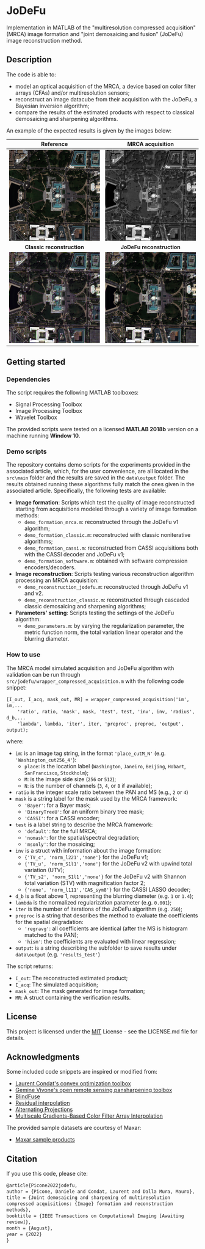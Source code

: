 # JoDeFu

Implementation in MATLAB of the "multiresolution compressed acquisition" (MRCA) image formation and "joint demosaicing and fusion" (JoDeFu) image reconstruction method.

## Description

The code is able to:
- model an optical acquisition of the MRCA, a device based on color filter arrays (CFAs) and/or multiresolution sensors;
- reconstruct an image datacube from their acquisition with the JoDeFu, a Bayesian inversion algorithm;
- compare the results of the estimated products with respect to classical demosaicing and sharpening algorithms.

An example of the expected results is given by the images below:

|                                                                  Reference                                                                   |                                                                   MRCA acquisition                                                                    |
|:--------------------------------------------------------------------------------------------------------------------------------------------:|:-----------------------------------------------------------------------------------------------------------------------------------------------------:|
|     ![Reference](data/output/formation_mrca/Washington_4/Washington_4_r2_real_BinaryTreeU_default_regravg_m0_i250_TV_c_norm_l221_GT.png)     |     ![MRCA acquisition](data/output/formation_mrca/Washington_4/Washington_4_r2_real_BinaryTreeU_default_regravg_m0_i250_TV_c_norm_l221_COMP.png)     |     
|                                                          **Classic reconstruction**                                                          |                                                               **JoDeFu reconstruction**                                                               |
| ![Classic reconstruction](data/output/formation_classic/Washington_4/Washington_4_r2_real_BinaryTreeU_default_fusdem_RBF_spline_INVBEST.png) | ![JoDeFu reconstruction](data/output/formation_mrca/Washington_4/Washington_4_r2_real_BinaryTreeU_default_regravg_m0_i250_TV_c_norm_l221_INVBEST.png) |
## Getting started

### Dependencies

The script requires the following MATLAB toolboxes:
- Signal Processing Toolbox
- Image Processing Toolbox
- Wavelet Toolbox

The provided scripts were tested on a licensed **MATLAB 2018b** version on a machine running **Window 10**.

### Demo scripts

The repository contains demo scripts for the experiments provided in the associated article, which, for the user convenience, are all located in the `src\main` folder and the results are saved in the `data\output` folder. 
The results obtained running these algorithms fully match the ones given in the associated article.
Specifically, the following tests are available:
- **Image formation**: Scripts which test the quality of image reconstructed starting from acquisitions modeled through a variety of image formation methods:
  - `demo_formation_mrca.m`:  reconstructed through the JoDeFu v1 algorithm;
  - `demo_formation_classic.m`:  reconstructed with classic noniterative algorithms;
  - `demo_formation_cassi.m`: reconstructed from CASSI acquisitions both with the CASSI decoder and JoDeFu v1;
  - `demo_formation_software.m`: obtained with software compression encoders/decoders.
- **Image reconstruction**: Scripts testing various reconstruction algorithm processing an MRCA acquisition:
  - `demo_reconstruction_jodefu.m`: reconstructed through JoDeFu v1 and v2.
  - `demo_reconstruction_classic.m`: reconstructed through cascaded classic demosaicing and sharpening algorithms;
- **Parameters' setting**: Scripts testing the settings of the JoDeFu algorithm:
  - `demo_parameters.m`: by varying the regularization parameter, the metric function norm, the total variation linear operator and the blurring diameter.

### How to use

The MRCA model simulated acquisition and JoDeFu algorithm with validation can be run through `src/jodefu/wrapper_compressed_acquisition.m` with the following code snippet:
```
[I_out, I_acq, mask_out, MR] = wrapper_compressed_acquisition('im', im,...
    'ratio', ratio, 'mask', mask, 'test', test, 'inv', inv, 'radius', d_b,...
    'lambda', lambda, 'iter', iter, 'preproc', preproc, 'output', output);
```
where:
- `im`: is an image tag string, in the format `'place_cutM_N'` (e.g. `'Washington_cut256_4'`):
  - `place`: is the location label (`Washington`, `Janeiro`, `Beijing`, `Hobart`, `SanFrancisco`, `Stockholm`);
  - `M`: is the image side size (`256` or `512`);
  - `N`: is the number of channels (`3`, `4`, or `8` if available);
- `ratio` is the integer scale ratio between the PAN and MS (e.g., `2` or `4`)
- `mask` is a string label for the mask used by the MRCA framework:
  - `'Bayer'`: for a Bayer mask;
  - `'BinaryTreeU'`: for an uniform binary tree mask;
  - `'CASSI'`: for a CASSI encoder;
- `test` is a label string to describe the MRCA framework:
  - `'default'`: for the full MRCA;
  - `'nomask'`: for the spatial/spectral degradation;
  - `'msonly'`: for the mosaicing;
- `inv` is a struct with information about the image formation:
  - `{'TV_c', 'norm_l221','none'}` for the JoDeFu v1;
  - `{'TV_u', 'norm_S1l1','none'}` for the JoDeFu v2 with upwind total variation (UTV);
  - `{'TV_s2', 'norm_S1l1','none'}` for the JoDeFu v2 with Shannon total variation (STV) with magnification factor 2;
  - `{'none', 'norm_l111','CAS_sym8'}` for the CASSI LASSO decoder;
- `d_b` is a float above 1, representing the blurring diameter (e.g. `1` or `1.4`);
- `lambda` is the normalized regularization parameter (e.g. `0.001`);
- `iter` is the number of iterations of the JoDeFu algorithm (e.g. `250`);
- `preproc` is a string that describes the method to evaluate the coefficients for the spatial degradation:
  - `'regravg'`: all coefficients are identical (after the MS is histogram matched to the PAN);
  - `'hism'`: the coefficients are evaluated with linear regression;
- `output`: is a string describing the subfolder to save results under `data\output` (e.g. `'results_test'`)

The script returns:
- `I_out`: The reconstructed estimated product;
- `I_acq`: The simulated acquisition;
- `mask_out`: The mask generated for image formation;
- `MR`: A struct containing the verification results.

## License

This project is licensed under the [MIT](LICENSE.md) License - see the LICENSE.md file for details.

## Acknowledgments

Some included code snippets are inspired or modified from:
* [Laurent Condat's convex optimization toolbox](https://lcondat.github.io/software.html)
* [Gemine Vivone's open remote sensing pansharpening toolbox](https://openremotesensing.net/knowledgebase/a-critical-comparison-among-pansharpening-algorithms/)
* [BlindFuse](https://github.com/qw245/BlindFuse)
* [Residual interpolation](http://www.ok.sc.e.titech.ac.jp/res/DM/RI.html)
* [Alternating Projections](http://www.ece.lsu.edu/ipl/Software.html)
* [Multiscale Gradients-Based Color Filter Array Interpolation](https://sites.google.com/site/ibrahimepekkucuksen/publications)

The provided sample datasets are courtesy of Maxar:
* [Maxar sample products](https://resources.maxar.com/product-samples)

## Citation
If you use this code, please cite:

```
@article{Picone2022jodefu,
author = {Picone, Daniele and Condat, Laurent and Dalla Mura, Mauro},
title = {Joint demosaicing and sharpening of multiresolution compressed acquisitions: {Image} formation and reconstruction methods},
booktitle = {IEEE Transactions on Computational Imaging [Awaiting review]},
month = {August},
year = {2022}
}
```